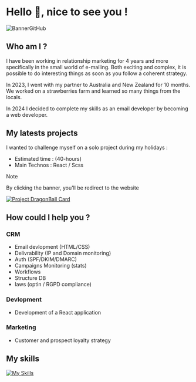 # Hello 👋, nice to see you !

![BannerGitHub](https://github.com/VncPsq/VncPsq/assets/110898802/9b3ab79c-cfd4-4426-be72-bb0d5d159bd6)

## Who am I ?

<p>I have been working in relationship marketing for 4 years and more specifically in the small world of e-mailing. Both exciting and complex, it is possible to do interesting things as soon as you follow a coherent strategy.

In 2023, I went with my partner to Australia and New Zealand for 10 months. We worked on a strawberries farm and learned so many things from the locals.</p>

In 2024 I decided to complete my skills as an email developer by becoming a web developer.

## My latests projects
I wanted to challenge myself on a solo project during my holidays : 
- Estimated time : (40-hours)
- Main Technos : React / Scss

> [!NOTE]
> By clicking the banner, you'll be redirect to the website


[![Project DragonBall Card](https://github.com/VncPsq/VncPsq/assets/110898802/7c62cdc9-f735-46c1-a421-5b0fa47671a8)](https://dragonballcard.netlify.app/)


## How could I help you ?

###  CRM
- Email devlopment (HTML/CSS)
- Delivrability (IP and Domain monitoring)
- Auth (SPF/DKIM/DMARC)
- Campaigns Monitoring (stats)
- Workflows
- Structure DB
- laws (optin / RGPD compliance)
###  Devlopment
- Development of a React application
###  Marketing
- Customer and prospect loyalty strategy

## My skills

[![My Skills](https://skillicons.dev/icons?i=js,html,css,react,nodejs,vite,npm,sass,tailwind)](https://skillicons.dev)
